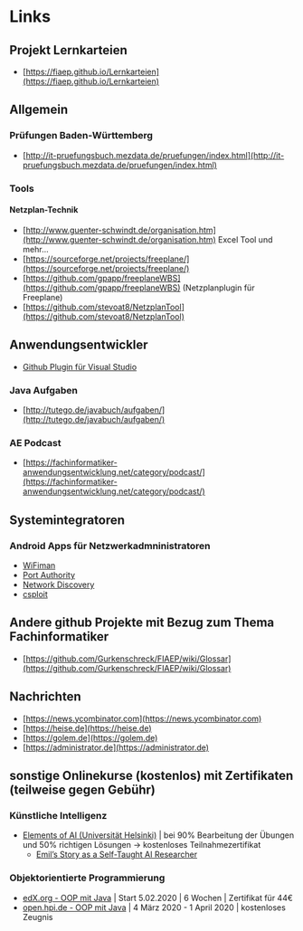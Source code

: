 # Links

## Projekt Lernkarteien

* [https://fiaep.github.io/Lernkarteien](https://fiaep.github.io/Lernkarteien)

## Allgemein

### Prüfungen Baden-Württemberg

* [http://it-pruefungsbuch.mezdata.de/pruefungen/index.html](http://it-pruefungsbuch.mezdata.de/pruefungen/index.html)

### Tools

#### Netzplan-Technik
* [http://www.guenter-schwindt.de/organisation.htm](http://www.guenter-schwindt.de/organisation.htm) Excel Tool und mehr...
* [https://sourceforge.net/projects/freeplane/](https://sourceforge.net/projects/freeplane/)
* [https://github.com/gpapp/freeplaneWBS](https://github.com/gpapp/freeplaneWBS) (Netzplanplugin für Freeplane)
* [https://github.com/stevoat8/NetzplanTool](https://github.com/stevoat8/NetzplanTool)


## Anwendungsentwickler

* [Github Plugin für Visual Studio](https://marketplace.visualstudio.com/items?itemName=GitHub.GitHubExtensionforVisualStudio)

### Java Aufgaben

* [http://tutego.de/javabuch/aufgaben/](http://tutego.de/javabuch/aufgaben/)

### AE Podcast

* [https://fachinformatiker-anwendungsentwicklung.net/category/podcast/](https://fachinformatiker-anwendungsentwicklung.net/category/podcast/)

## Systemintegratoren

### Android Apps für Netzwerkadmninistratoren

* [WiFiman](https://play.google.com/store/apps/details?id=com.ubnt.usurvey&hl=de)
* [Port Authority](https://f-droid.org/en/packages/com.aaronjwood.portauthority/)
* [Network Discovery](https://f-droid.org/en/packages/info.lamatricexiste.network/)
* [csploit](https://f-droid.org/en/packages/org.csploit.android/)

## Andere github Projekte mit Bezug zum Thema Fachinformatiker

* [https://github.com/Gurkenschreck/FIAEP/wiki/Glossar](https://github.com/Gurkenschreck/FIAEP/wiki/Glossar)

## Nachrichten

* [https://news.ycombinator.com](https://news.ycombinator.com)
* [https://heise.de](https://heise.de)
* [https://golem.de](https://golem.de)
* [https://administrator.de](https://administrator.de)

## sonstige Onlinekurse (kostenlos) mit Zertifikaten (teilweise gegen Gebühr)

### Künstliche Intelligenz

* [Elements of AI (Universität Helsinki)](https://course.elementsofai.com) | bei 90% Bearbeitung der Übungen und 50% richtigen Lösungen -> kostenloses Teilnahmezertifikat 
  * [Emil’s Story as a Self-Taught AI Researcher](https://blog.floydhub.com/emils-story-as-a-self-taught-ai-researcher/)

### Objektorientierte Programmierung

* [edX.org - OOP mit Java](https://www.edx.org/course/lernen-objekt-orientierter-programmierung) | Start 5.02.2020 | 6 Wochen | Zertifikat für 44€
* [open.hpi.de - OOP mit Java](https://open.hpi.de/courses/javaeinstieg2020) | 4 März 2020 - 1 April 2020 | kostenloses Zeugnis
